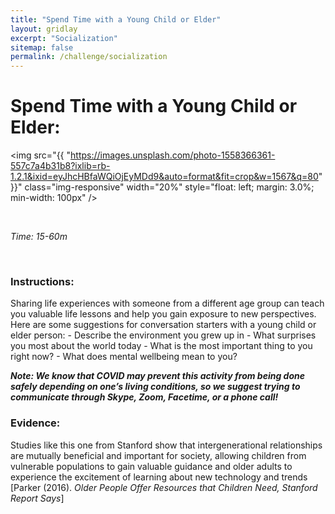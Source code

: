 ```yaml
---
title: "Spend Time with a Young Child or Elder"
layout: gridlay
excerpt: "Socialization"
sitemap: false
permalink: /challenge/socialization
---
```



# Spend Time with a Young Child or Elder: 

<img src="{{ "https://images.unsplash.com/photo-1558366361-557c7a4b31b8?ixlib=rb-1.2.1&ixid=eyJhcHBfaWQiOjEyMDd9&auto=format&fit=crop&w=1567&q=80" }}" class="img-responsive" width="20%" style="float: left; margin: 3.0%; min-width: 100px" />

&nbsp;


*Time: 15-60m*

&nbsp;
&nbsp;
&nbsp;


### Instructions:
Sharing life experiences with someone from a different age group can teach you valuable life lessons and help you gain exposure to new perspectives. Here are some suggestions for conversation starters with a young child or elder person:
    - Describe the environment you grew up in
    - What surprises you most about the world today
    - What is the most important thing to you right now?
    - What does mental wellbeing mean to you?



***Note:
We know that COVID may prevent this activity from being done safely depending on one’s living conditions, so we suggest trying to communicate through Skype, Zoom, Facetime, or a phone call!***


### Evidence:
Studies like this one from Stanford show that intergenerational relationships are mutually beneficial and important for society, allowing children from vulnerable populations to gain valuable guidance and older adults to experience the excitement of learning about new technology and trends [Parker (2016). *Older People Offer Resources that Children Need, Stanford Report Says*] 

&nbsp;
&nbsp;
